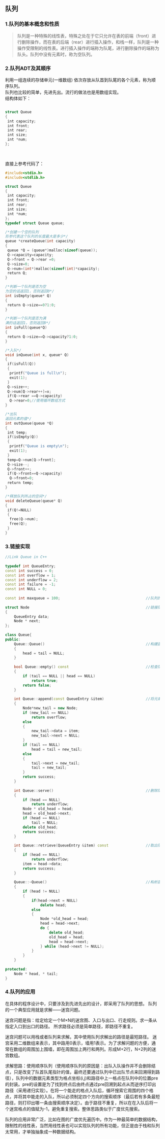 ## 队列

### 1.队列的基本概念和性质
> 队列是一种特殊的线性表，特殊之处在于它只允许在表的前端（front）进行删除操作，而在表的后端（rear）进行插入操作，和栈一样，队列是一种操作受限制的线性表。进行插入操作的端称为队尾，进行删除操作的端称为队头。队列中没有元素时，称为空队列。

### 2.队列ADT及其顺序
利用一组连续的存储单元(一维数组) 依次存放从队首到队尾的各个元素，称为顺序队列。  
队列也比较的简单，先进先出。流行的做法也是用数组实现。  
结构体如下：  

```c++

struct Queue
{
 int capacity;
 int front;
 int rear;
 int size;
 int *num;
};
```
 

直接上参考代码了：
```c++
#include<stdio.h>
#include<stdlib.h>

struct Queue
{
 int capacity;
 int front;
 int rear;
 int size;
 int *num;
};
typedef struct Queue queue;

/*创建一个空的队列
形参代表这个队列的长度最大是多少*/
queue *createQueue(int capacity)
{
 queue *Q = (queue*)malloc(sizeof(queue));
 Q->capacity=capacity;
 Q->front = Q->rear =0;
 Q->size=0;
 Q->num=(int*)malloc(sizeof(int)*capacity);
 return Q;
}

/*判断一个队列是否为空
为空的话返回1，否则返回0*/
int isEmpty(queue* Q)
{
 return Q->size==0?1:0;
}

/*判断一个队列是否为满
满的话返回1，否则返回0*/
int isFull(queue*Q)
{
 return Q->size==Q->capacity?1:0;
}

/*入队*/
void inQueue(int x, queue* Q)
{
 if(isFull(Q))
 {
  printf("Queue is full\n");
  exit(1);
 }
 Q->size++;
 Q->num[Q->rear++]=x;
 if(Q->rear ==Q->capacity)
  Q->rear=0;//使用循环数组方式
}

/*出队
返回元素的值*/
int outQueue(queue *Q)
{
 int temp;
 if(isEmpty(Q))
 {
  printf("Queue is empty\n");
  exit(1);
 }
 temp=Q->num[Q->front];
 Q->size--;
 Q->front++;
 if(Q->front==Q->capacity)
  Q->front=0;
 return temp;
}

/*释放队列所占的空间*/
void deleteQueue(queue* Q)
{
 if(Q!=NULL)
 {
  free(Q->num);
  free(Q);
 }
}

```
### 3.链接实现
```c++
//Link Queue in C++
 
typedef int QueueEntry;
const int success = 0;
const int overflow = 1;
const int underflow = 2;
const int failure = -1;
const int NULL = 0;
 
const int maxqueue = 100;										//队列的最大尺寸
 
struct Node														//链接队列的节点定义
{
	QueueEntry data;
	Node * next;
};
 
class Queue{
public:
	Queue::Queue()												//构建函数，初始化一个空队列
	{
		head = tail = NULL;
	}
 
	bool Queue::empty() const									//检查队列是否为空
	{
		if (tail == NULL || head == NULL)
			return true;
		return false;
	}
 
	int Queue::append(const QueueEntry &item)					//将元素item插入队列队尾
	{
		Node*new_tail = new Node;
		if (new_tail == NULL)
			return overflow;
		else
		{
			new_tail->data = item;
			new_tail->next = NULL;
		}
		if (tail == NULL)
			head = tail = new_tail;
		else
		{
			tail->next = new_tail;
			tail = new_tail;
		}
		return success;
	}
 
	int Queue::serve()											//删除队头元素
	{
		if (head == NULL)
			return underflow;
		Node * old_head = head;
		head = old_head->next;
		if (head == NULL)
			tail = NULL;
		delete old_head;
		return success;
	}
 
	int Queue::retrieve(QueueEntry &item) const					//取出队头元素
	{
		if (head == NULL)
			return underflow;
		item = head->data;
		return success;
	}
 
	Queue::~Queue()												//构析函数
	{
		if (head != NULL)
		{
			if(head->next = NULL)
				delete head;
			else
			{
				Node *old_head = head;
				head = head->next;
				do {
					delete old_head;
					old_head = head;
					head = head->next;
				} while (head->next != NULL);
			}
		}
	}
	
protected:
	Node * head, * tail;
}

```
### 4.队列的应用
在具体的程序设计中，只要涉及到先进先出的设计，即采用了队列的思想。
队列的一个典型应用就是求解——迷宫问题。

迷宫问题是指：给定给定一个M×N的迷宫图、入口与出口、行走规则。求一条从指定入口到出口的路径。
所求路径必须是简单路径，即路径不重复。

迷宫问题可以用栈或者队列来求解。其中使用队列求解出的路径是最短路径。
迷宫采用二维数组来表示，其中路用0表示，墙用1表示。为了求解问题的方便，通常在数组的周围加上围墙，即在周围加上两行和两列。形成M+2行，N+2列的迷宫数组。

求解思路：使用顺序队列（使用顺序队列的原因是：出队入队操作并不会删除结点，只是改变了队首队尾指针的值，最终还要通过队列中已出队节点来回溯得到路径），队列中的数据元素类型为格点坐标(i,j)和路径中上一格点在队列中的位置pre的封装。pre的设置是为了找到终点后由终点通过pre回溯到起点从而逆序打印出路径（采用递归实现）。在将一个能走的格点入队后，循环搜索它周围的四个格点，并将其中能走的入队，所以必须制定四个方向的搜索顺序（最后若有多条最短路径，则打印出哪一条由搜索顺序决定）。由于路径不重复，所以在在入队后将一个迷宫格点的值赋为-1，避免重复搜索。整体思路类似于广度优先搜索。

队列的应用非常广泛，比如在图的广度优先遍历中。作为一种最简单的数据结构，限制性的线性表，当然用线性表也可以实现队列的所有功能，但正是由于栈和队列太常用，才单独抽象成一种数据结构。